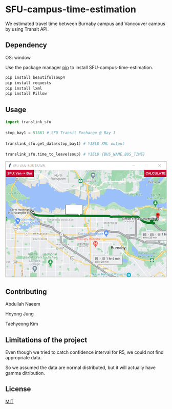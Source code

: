 # SFU-campus-time-estimation

We estimated travel time between Burnaby campus and Vancouver campus by using Transit API.

## Dependency

OS: window

Use the package manager [pip](https://pip.pypa.io/en/stable/) to install SFU-campus-time-estimation.

```bash
pip install beautifulsoup4
pip install requests
pip install lxml
pip install Pillow
```

## Usage

```python
import translink_sfu

stop_bay1 = 51861 # SFU Transit Exchange @ Bay 1

translink_sfu.get_data(stop_bay1) # YIELD XML output

translink_sfu.time_to_leave(soup) # YIELD {BUS_NAME,BUS_TIME}
```

![](usage_eg.gif)

## Contributing
Abdullah Naeem

Hoyong Jung

Taehyeong Kim

## Limitations of the project
Even though we tried to catch confidence interval for R5, we could not find appropriate data.

So we assumed the data are normal distributed, but it will actually have gamma ditribution.

## License
[MIT](https://choosealicense.com/licenses/mit/)
